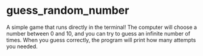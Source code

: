 # guess_random_number

A simple game that runs directly in the terminal! The computer will choose a number between 0 and 10, and you can try to guess an infinite number of times. When you guess correctly, the program will print how many attempts you needed.
